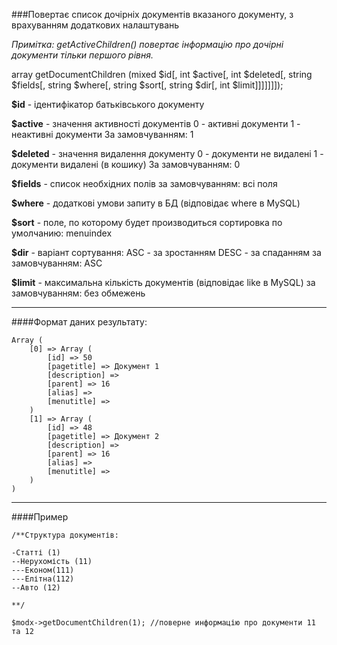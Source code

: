 ###Повертає список дочірніх документів вказаного документу, з врахуванням додаткових налаштувань

*Примітка: getActiveChildren() повертає інформацію про дочірні документи тільки першого рівня.*

array getDocumentChildren (mixed $id[, int $active[, int $deleted[, string $fields[, string $where[, string $sort[, string $dir[, int $limit]]]]]]]);

**$id** - ідентифікатор батьківського документу

**$active** - значення активності документів
0 - активні документи
1 - неактивні документи
За замовчуванням: 1

**$deleted** - значення видалення документу
0 - документи не видалені
1 - документи видалені (в кошику)
За замовчуванням: 0

**$fields** - список необхідних полів
за замовчуванням: всі поля

**$where** - додаткові умови запиту в БД (відповідає where в MySQL)

**$sort** - поле, по которому будет производиться сортировка
по умолчанию: menuindex

**$dir** - варіант сортування:
ASC - за зростанням
DESC - за спаданням
за замовчуванням: ASC

**$limit** - максимальна кількість документів (відповідає like в MySQL)
за замовчуванням: без обмежень

***

####Формат даних результату:

	Array (
    	[0] => Array (
        	[id] => 50
        	[pagetitle] => Документ 1
        	[description] =>
        	[parent] => 16
        	[alias] =>
        	[menutitle] =>
    	)
    	[1] => Array (
        	[id] => 48
        	[pagetitle] => Документ 2
        	[description] =>
        	[parent] => 16
        	[alias] =>
        	[menutitle] =>
    	)
	)


***

####Пример


	/**Структура документів:

	-Статті (1)
	--Нерухомість (11)
	---Економ(111)
	---Елітна(112)
	--Авто (12)

	**/

	$modx->getDocumentChildren(1); //поверне информацію про документи 11 та 12
